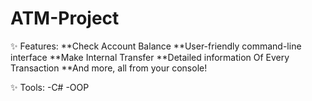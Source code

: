 # ATM-Project

✨ Features:
**Check Account Balance
**User-friendly command-line interface
**Make Internal Transfer
**Detailed information Of Every Transaction
**And more, all from your console!

✨ Tools:
-C#
-OOP

